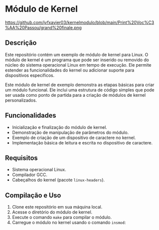 # Módulo de Kernel
https://github.com/jvfxavier03/kernelmodulo/blob/main/Print%20Voc%C3%AA%20Passou/grand%20finale.png
## Descrição

Este repositório contém um exemplo de módulo de kernel para Linux. O módulo de kernel é um programa que pode ser inserido ou removido do núcleo do sistema operacional Linux em tempo de execução. Ele permite estender as funcionalidades do kernel ou adicionar suporte para dispositivos específicos.

Este módulo de kernel de exemplo demonstra as etapas básicas para criar um módulo funcional. Ele inclui uma estrutura de código simples que pode ser usada como ponto de partida para a criação de módulos de kernel personalizados.

## Funcionalidades

- Inicialização e finalização do módulo de kernel.
- Demonstração de manipulação de parâmetros do módulo.
- Exemplo de criação de um dispositivo de caractere no kernel.
- Implementação básica de leitura e escrita no dispositivo de caractere.

## Requisitos

- Sistema operacional Linux.
- Compilador GCC.
- Cabeçalhos do kernel (pacote `linux-headers`).

## Compilação e Uso

1. Clone este repositório em sua máquina local.
2. Acesse o diretório do módulo de kernel.
3. Execute o comando `make` para compilar o módulo.
4. Carregue o módulo no kernel usando o comando `insmod`:

